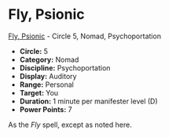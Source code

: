 # Fly, Psionic

[Fly, Psionic](/Psionics/F/FlyPsionic.md) - Circle 5, Nomad, Psychoportation

- **Circle:** 5
- **Category:** Nomad
- **Discipline:** Psychoportation
- **Display:** Auditory
- **Range:** Personal
- **Target:** You
- **Duration:** 1 minute per manifester level (D)
- **Power Points:** 7

As the *Fly* spell, except as noted here.
